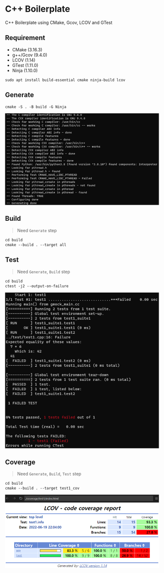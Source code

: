 # C++ Boilerplate

C++ Boilerplate using CMake, Gcov, LCOV and GTest

## Requirement

- CMake (3.16.3)
- g++/Gcov (9.4.0)
- LCOV (1.14)
- GTest (1.11.0)
- Ninja (1.10.0)

```shell
sudo apt install build-essential cmake ninja-build lcov
```

## Generate

```shell
cmake -S . -B build -G Ninja
```

![generate_result.png](./example/generate_result.png)

## Build

> Need `Generate` step

```shell
cd build
cmake --build . --target all
```

## Test

> Need `Generate`, `Build` step

```shell
cd build
ctest -j2 --output-on-failure
```

![test_result.png](./example/test_result.png)

## Coverage

> Need `Generate`, `Build`, `Test` step

``` shell
cd build
cmake --build . --target test1_cov
```

![coverage_result.png](./example/coverage_result.png)
